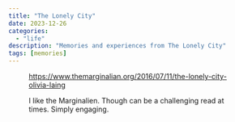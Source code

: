 ```yaml
---
title: "The Lonely City"
date: 2023-12-26
categories:
  - "life"
description: "Memories and experiences from The Lonely City"
tags: [memories]
---
```


<figure>

https://www.themarginalian.org/2016/07/11/the-lonely-city-olivia-laing

<figcaption>

I like the Marginalien. Though can be a challenging read at times. Simply engaging.

</figcaption>

</figure>
